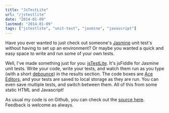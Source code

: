 ```yaml
---
title: "JsTestLite"
url: "/jstestlite"
date: "2014-01-09"
lastmod: "2014-01-09"
tags: ["jstestlite", "unit-test", "jasmine", "javascript"]
---
```


Have you ever wanted to just check out someone's [Jasmine](http://pivotal.github.io/jasmine/) unit test's without having to set up an environment? Or maybe you wanted a quick and easy space to write and run some of your own tests.

Well, I've made something just for you: [jsTestLite](http://tyrsius.github.io/jsTestLite/). It's jsFiddle for Jasmine unit tests. Write your code, write your tests, and watch them run as you type (with a short [debounce](http://benalman.com/code/projects/jquery-throttle-debounce/examples/debounce/)) in the results section. The code boxes are [Ace Editors](http://ace.c9.io/#nav=about), and your tests are saved to local storage as they are run. You can even save multiple tests, and switch between them. All of this from some static HTML and Javascript!

As usual my code is on Github, you can check out the [source here](https://github.com/tyrsius/jsTestLite). Feedback is welcome as always.
